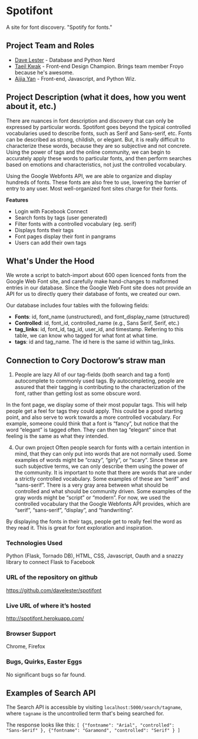 Spotifont
=====================

A site for font discovery. "Spotify for fonts." 

## Project Team and Roles
* [Dave Lester](http://davelester.org) - Database and Python Nerd
* [Taeil Kwak](http://www.ischool.berkeley.edu/people/students/taeilkwak) - Front-end Design Champion. Brings team member Froyo because he's awesome.
* [Aijia Yan](http://aijiayan.com) - Front-end, Javascript, and Python Wiz.


## Project Description (what it does, how you went about it, etc.)

There are nuances in font description and discovery that can only be expressed by particular words. Spotifont goes beyond the typical controlled vocabularies used to describe fonts, such as Serif and Sans-serif, etc. Fonts can be described as strong, childish, or elegant. But, it is really difficult to characterize these words, because they are so subjective and not concrete. Using the power of tags and the online community, we can begin to accurately apply these words to particular fonts, and then perform searches based on emotions and characteristics, not just the controlled vocabulary.

Using the Google Webfonts API, we are able to organize and display hundreds of fonts. These fonts are also free to use, lowering the barrier of entry to any user. Most well-organized font sites charge for their fonts.

__Features__
* Login with Facebook Connect
* Search fonts by tags (user generated)
* Filter fonts with a controlled vocabulary (eg. serif)
* Displays fonts their tags
* Font pages display their font in pangrams
* Users can add their own tags

## What's Under the Hood
We wrote a script to batch-import about 600 open licenced fonts from the Google Web Font site, and carefully make hand-changes to malformed entries in our database. Since the Google Web Font site does not provide an API for us to directly query their database of fonts, we created our own.

Our database includes four tables with the following fields:

* __Fonts__:  id, font_name (unstructured), and font_display_name (structured)
* __Controlled__: id, font_id, controlled_name (e.g., Sans Serif, Serif, etc.)
* __tag_links__: id, font_id, tag_id, user_id, and timestamp. Referring to this table, we can know who tagged for what font at what time.
* __tags__: id and tag_name. The id here is the same id within tag_links.

## Connection to Cory Doctorow’s straw man

1) People are lazy
All of our tag-fields (both search and tag a font) autocomplete to commonly used tags. By autocompleting, people are assured that their tagging is contributing to the characterization of the font, rather than getting lost as some obscure word.

In the font page, we display some of their most popular tags. This will help people get a feel for tags they could apply. This could be a good starting point, and also serve to work towards a more controlled vocabulary. For example, someone could think that a font is “fancy”, but notice that the word “elegant” is tagged often. They can then tag “elegant” since that feeling is the same as what they intended.

4) Our own project
Often people search for fonts with a certain intention in mind, that they can only put into words that are not normally used. Some examples of words might be “crazy”, “girly”, or “scary”. Since these are such subjective terms, we can only describe them using the power of the community.
It is important to note that there are words that are under a strictly controlled vocabulary. Some examples of these are “serif” and “sans-serif”. There is a very gray area between what should be controlled and what should be community driven. Some examples of the gray words might be “script” or “modern”. For now, we used the controlled vocabulary that the Google Webfonts API provides, which are “serif”, “sans-serif”, “display”, and “handwriting”. 

By displaying the fonts in their tags, people get to really feel the word as they read it. This is great for font exploration and inspiration.

### Technologies Used
Python (Flask, Tornado DB), HTML, CSS, Javascript, Oauth and a snazzy library to connect Flask to Facebook

### URL of the repository on github
https://github.com/davelester/spotifont

### Live URL of where it’s hosted
http://spotifont.herokuapp.com/

### Browser Support
Chrome, Firefox 

### Bugs, Quirks, Easter Eggs
No significant bugs so far found. 

## Examples of Search API
The Search API is accessible by visiting ```localhost:5000/search/tagname```, where ```tagname``` is the uncontrolled term that's being searched for.

The response looks like this: ```[ {"fontname": "Arial", "controlled": "Sans-Serif" }, {"fontname": "Garamond", "controlled": "Serif" } ]```

